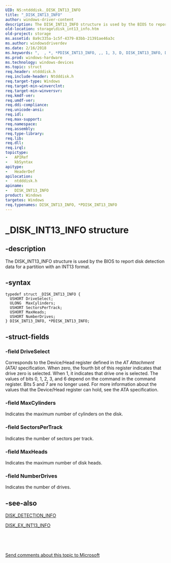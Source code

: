 ```yaml
---
UID: NS:ntdddisk._DISK_INT13_INFO
title: "_DISK_INT13_INFO"
author: windows-driver-content
description: The DISK_INT13_INFO structure is used by the BIOS to report disk detection data for a partition with an INT13 format.
old-location: storage\disk_int13_info.htm
old-project: storage
ms.assetid: 8a9c335a-1c5f-4379-83bb-21391ae46a3c
ms.author: windowsdriverdev
ms.date: 2/16/2018
ms.keywords: ",  , *, *PDISK_INT13_INFO, ,, 1, 3, D, DISK_INT13_INFO, DISK_INT13_INFO structure [Storage Devices], F, I, K, N, O, P, PDISK_INT13_INFO, PDISK_INT13_INFO structure pointer [Storage Devices], S, T, _, _DISK_INT13_INFO, ntdddisk/DISK_INT13_INFO, ntdddisk/PDISK_INT13_INFO, storage.disk_int13_info, structs-disk_fc6ee399-d876-44e3-955a-3ab95c1b5134.xml"
ms.prod: windows-hardware
ms.technology: windows-devices
ms.topic: struct
req.header: ntdddisk.h
req.include-header: Ntdddisk.h
req.target-type: Windows
req.target-min-winverclnt: 
req.target-min-winversvr: 
req.kmdf-ver: 
req.umdf-ver: 
req.ddi-compliance: 
req.unicode-ansi: 
req.idl: 
req.max-support: 
req.namespace: 
req.assembly: 
req.type-library: 
req.lib: 
req.dll: 
req.irql: 
topictype:
-	APIRef
-	kbSyntax
apitype:
-	HeaderDef
apilocation:
-	ntdddisk.h
apiname:
-	DISK_INT13_INFO
product: Windows
targetos: Windows
req.typenames: DISK_INT13_INFO, *PDISK_INT13_INFO
---
```


# _DISK_INT13_INFO structure


## -description


The DISK_INT13_INFO structure is used by the BIOS to report disk detection data for a partition with an INT13 format.


## -syntax


````
typedef struct _DISK_INT13_INFO {
  USHORT DriveSelect;
  ULONG  MaxCylinders;
  USHORT SectorsPerTrack;
  USHORT MaxHeads;
  USHORT NumberDrives;
} DISK_INT13_INFO, *PDISK_INT13_INFO;
````


## -struct-fields




### -field DriveSelect

Corresponds to the Device/Head register defined in the <i>AT Attachment (ATA)</i> specification. When zero, the fourth bit of this register indicates that drive zero is selected. When 1, it indicates that drive one is selected. The values of bits 0, 1, 2, 3, and 6 depend on the command in the command register. Bits 5 and 7 are no longer used. For more information about the values that the Device/Head register can hold, see the ATA specification.


### -field MaxCylinders

Indicates the maximum number of cylinders on the disk. 


### -field SectorsPerTrack

Indicates the number of sectors per track. 


### -field MaxHeads

Indicates the maximum number of disk heads. 


### -field NumberDrives

Indicates the number of drives. 


## -see-also

<a href="..\ntdddisk\ns-ntdddisk-_disk_detection_info.md">DISK_DETECTION_INFO</a>



<a href="..\ntdddisk\ns-ntdddisk-_disk_ex_int13_info.md">DISK_EX_INT13_INFO</a>



 

 

<a href="mailto:wsddocfb@microsoft.com?subject=Documentation%20feedback [storage\storage]:%20DISK_INT13_INFO structure%20 RELEASE:%20(2/16/2018)&amp;body=%0A%0APRIVACY STATEMENT%0A%0AWe use your feedback to improve the documentation. We don't use your email address for any other purpose, and we'll remove your email address from our system after the issue that you're reporting is fixed. While we're working to fix this issue, we might send you an email message to ask for more info. Later, we might also send you an email message to let you know that we've addressed your feedback.%0A%0AFor more info about Microsoft's privacy policy, see http://privacy.microsoft.com/en-us/default.aspx." title="Send comments about this topic to Microsoft">Send comments about this topic to Microsoft</a>

